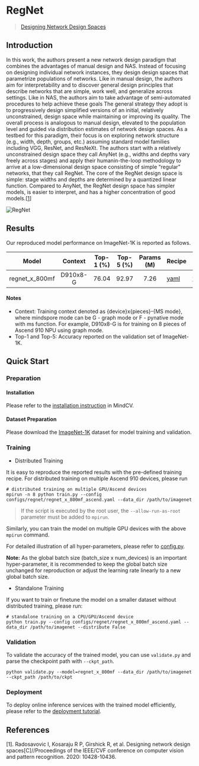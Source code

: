 # RegNet

> [Designing Network Design Spaces](https://arxiv.org/abs/2003.13678)

## Introduction

In this work, the authors present a new network design paradigm that combines the advantages of manual design and NAS. Instead of focusing on designing individual network instances, they design design spaces that parametrize populations of networks. Like in manual design, the authors aim for interpretability and to discover general design principles that describe networks that are simple, work well, and generalize across settings. Like in NAS, the authors aim to take advantage of semi-automated procedures to help achieve these goals The general strategy they adopt is to progressively design simplified versions of an initial, relatively unconstrained, design space while maintaining or improving its quality. The overall process is analogous to manual design, elevated to the population level and guided via distribution estimates of network design spaces. As a testbed for this paradigm, their focus is on exploring network structure (e.g., width, depth, groups, etc.) assuming standard model families including VGG, ResNet, and ResNeXt. The authors start with a relatively unconstrained design space they call AnyNet (e.g., widths and depths vary freely across stages) and apply their humanin-the-loop methodology to arrive at a low-dimensional design space consisting of simple “regular” networks, that they call RegNet. The core of the RegNet design space is simple: stage widths and depths are determined by a quantized linear function. Compared to AnyNet, the RegNet design space has simpler models, is easier to interpret, and has a higher concentration of good models.[[1](#References)]

![RegNet](https://user-images.githubusercontent.com/74176172/210046899-4e83bb56-f7f6-49b2-9dde-dce200428e92.png)

## Results

Our reproduced model performance on ImageNet-1K is reported as follows.

<div align="center">

|     Model      | Context  | Top-1 (%) | Top-5 (%) | Params (M) | Recipe                                                                                              | Download                                                                                     |
|:--------------:|:--------:|:---------:|:---------:|:----------:|-----------------------------------------------------------------------------------------------------|----------------------------------------------------------------------------------------------|
| regnet_x_800mf | D910x8-G |   76.04   |   92.97   |    7.26    | [yaml](https://github.com/mindspore-lab/mindcv/blob/main/configs/regnet/regnet_x_800mf_ascend.yaml) | [weights](https://download.mindspore.cn/toolkits/mindcv/regnet/regnet_x_800mf-198_2502.ckpt) |

</div>

#### Notes

- Context: Training context denoted as {device}x{pieces}-{MS mode}, where mindspore mode can be G - graph mode or F - pynative mode with ms function. For example, D910x8-G is for training on 8 pieces of Ascend 910 NPU using graph mode.
- Top-1 and Top-5: Accuracy reported on the validation set of ImageNet-1K.

## Quick Start

### Preparation

#### Installation

Please refer to the [installation instruction](https://github.com/mindspore-lab/mindcv#installation) in MindCV.

#### Dataset Preparation

Please download the [ImageNet-1K](https://www.image-net.org/challenges/LSVRC/2012/index.php) dataset for model training and validation.

### Training

- Distributed Training

It is easy to reproduce the reported results with the pre-defined training recipe. For distributed training on multiple Ascend 910 devices, please run

```shell
# distributed training on multiple GPU/Ascend devices
mpirun -n 8 python train.py --config configs/regnet/regnet_x_800mf_ascend.yaml --data_dir /path/to/imagenet
```
> If the script is executed by the root user, the `--allow-run-as-root` parameter must be added to `mpirun`.

Similarly, you can train the model on multiple GPU devices with the above `mpirun` command.

For detailed illustration of all hyper-parameters, please refer to [config.py](https://github.com/mindspore-lab/mindcv/blob/main/config.py).

**Note:** As the global batch size (batch_size x num_devices) is an important hyper-parameter, it is recommended to keep the global batch size unchanged for reproduction or adjust the learning rate linearly to a new global batch size.

* Standalone Training

If you want to train or finetune the model on a smaller dataset without distributed training, please run:

```shell
# standalone training on a CPU/GPU/Ascend device
python train.py --config configs/regnet/regnet_x_800mf_ascend.yaml --data_dir /path/to/imagenet --distribute False
```

### Validation

To validate the accuracy of the trained model, you can use `validate.py` and parse the checkpoint path with `--ckpt_path`.

```shell
python validate.py --model=regnet_x_800mf --data_dir /path/to/imagenet --ckpt_path /path/to/ckpt
```

### Deployment

To deploy online inference services with the trained model efficiently, please refer to the [deployment tutorial](https://github.com/mindspore-lab/mindcv/blob/main/tutorials/deployment.md).

## References

[1]. Radosavovic I, Kosaraju R P, Girshick R, et al. Designing network design spaces[C]//Proceedings of the IEEE/CVF conference on computer vision and pattern recognition. 2020: 10428-10436.
